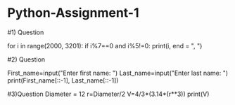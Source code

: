 # Python-Assignment-1

#1) Question

for i in range(2000, 3201):
    if i%7==0 and i%5!=0:
        print(i, end = ", ")
        
        
#2) Question

First_name=input("Enter first name: ")
Last_name=input("Enter last name: ")
print(First_name[::-1], Last_name[::-1])

#3)Question 
Diameter = 12
r=Diameter/2
V=4/3*(3.14*(r**3))
print(V)
